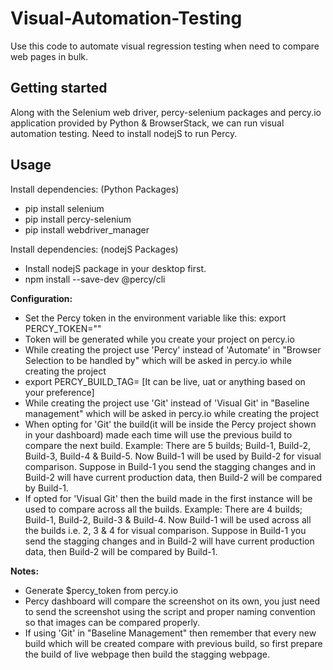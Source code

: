 # Visual-Automation-Testing
Use this code to automate visual regression testing when need to compare web pages in bulk.

## Getting started
Along with the Selenium web driver, percy-selenium packages and percy.io application provided by Python & BrowserStack, we can run visual automation testing.
Need to install nodejS to run Percy.

## Usage
Install dependencies: (Python Packages)
- pip install selenium
- pip install percy-selenium
- pip install webdriver_manager

Install dependencies: (nodejS Packages)
- Install nodejS package in your desktop first.
- npm install --save-dev @percy/cli

**Configuration:**
- Set the Percy token in the environment variable like this: export PERCY_TOKEN="<your token here>" 
- Token will be generated while you create your project on percy.io
- While creating the project use 'Percy' instead of 'Automate' in "Browser Selection to be handled by" which will be asked in percy.io while creating the project
- export PERCY_BUILD_TAG=<your build tag> [It can be live, uat or anything based on your preference]
- While creating the project use 'Git' instead of 'Visual Git' in "Baseline management" which will be asked in percy.io while creating the project
- When opting for 'Git' the build(it will be inside the Percy project shown in your dashboard) made each time will use the previous build to compare the next build.
Example: There are 5 builds; Build-1, Build-2, Build-3, Build-4 & Build-5. Now Build-1 will be used by Build-2 for visual comparison. Suppose in Build-1 you send the stagging changes and in Build-2 will have current production data, then Build-2 will be compared by Build-1.
- If opted for 'Visual Git' then the build made in the first instance will be used to compare across all the builds.
Example: There are 4 builds; Build-1, Build-2, Build-3 & Build-4. Now Build-1 will be used across all the builds i.e. 2, 3 & 4 for visual comparison. Suppose in Build-1 you send the stagging changes and in Build-2 will have current production data, then Build-2 will be compared by Build-1.

**Notes:**
- Generate $percy_token from percy.io
- Percy dashboard will compare the screenshot on its own, you just need to send the screenshot using the script and proper naming convention so that images can be compared properly.
- If using 'Git' in "Baseline Management" then remember that every new build which will be created compare with previous build, so first prepare the build of live webpage then build the stagging webpage. 
